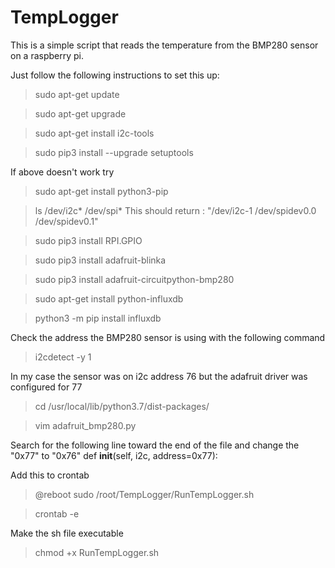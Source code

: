 <h1>TempLogger</h1>

This is a simple script that reads the temperature from the BMP280 sensor on a raspberry pi.

Just follow the following instructions to set this up:
> sudo apt-get update

> sudo apt-get upgrade

> sudo apt-get install i2c-tools

> sudo pip3 install --upgrade setuptools

If above doesn't work try
> sudo apt-get install python3-pip

> ls /dev/i2c* /dev/spi*
> This should return : 
"/dev/i2c-1  /dev/spidev0.0  /dev/spidev0.1"

> sudo pip3 install RPI.GPIO

> sudo pip3 install adafruit-blinka

> sudo pip3 install adafruit-circuitpython-bmp280

> sudo apt-get install python-influxdb

> python3 -m pip install influxdb

Check the address the BMP280 sensor is using with the following command

> i2cdetect -y 1

In my case the sensor was on i2c address 76 but the adafruit driver was configured for 77

> cd /usr/local/lib/python3.7/dist-packages/

> vim adafruit_bmp280.py

Search for the following line toward the end of the file and change the "0x77" to "0x76"
  def __init__(self, i2c, address=0x77):

Add this to crontab
> @reboot sudo /root/TempLogger/RunTempLogger.sh

> crontab -e

Make the sh file executable
> chmod +x RunTempLogger.sh
